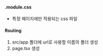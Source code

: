 
#### .module.css
- 특정 페이지에만 적용되는 css 파일


#### Routing
1. src/app 폴더에 url로 사용할 이름의 폴더 생성
2. page.tsx 생성